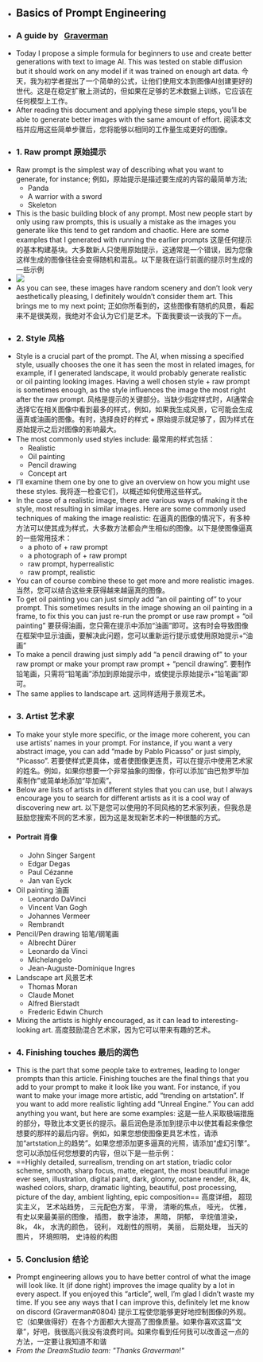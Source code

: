- ## Basics of Prompt Engineering
- ### A guide by   [Graverman](https://twitter.com/dailystablediff)
- Today I propose a simple formula for beginners to use and create better generations with text to image AI. This was tested on stable diffusion but it should work on any model if it was trained on enough art data.
  今天，我为初学者提出了一个简单的公式，让他们使用文本到图像AI创建更好的世代。这是在稳定扩散上测试的，但如果在足够的艺术数据上训练，它应该在任何模型上工作。
- After reading this document and applying these simple steps, you’ll be able to generate better images with the same amount of effort.
  阅读本文档并应用这些简单步骤后，您将能够以相同的工作量生成更好的图像。
- ### 1. Raw prompt 原始提示
- Raw prompt is the simplest way of describing what you want to generate, for instance;
  例如，原始提示是描述要生成的内容的最简单方法;
	- Panda
	- A warrior with a sword
	- Skeleton
- This is the basic building block of any prompt. Most new people start by only using raw prompts, this is usually a mistake as the images you generate like this tend to get random and chaotic. Here are some examples that I generated with running the earlier prompts
  这是任何提示的基本构建基块。大多数新人只使用原始提示，这通常是一个错误，因为您像这样生成的图像往往会变得随机和混乱。以下是我在运行前面的提示时生成的一些示例
- ![](https://beta.dreamstudio.ai/media/images/prompt-guide-example.png)
- As you can see, these images have random scenery and don’t look very aesthetically pleasing, I definitely wouldn’t consider them art. This brings me to my next point;
  正如你所看到的，这些图像有随机的风景，看起来不是很美观，我绝对不会认为它们是艺术。下面我要谈一谈我的下一点。
- ### 2. Style 风格
- Style is a crucial part of the prompt. The AI, when missing a specified style, usually chooses the one it has seen the most in related images, for example, if I generated landscape, it would probably generate realistic or oil painting looking images. Having a well chosen style + raw prompt is sometimes enough, as the style influences the image the most right after the raw prompt.
  风格是提示的关键部分。当缺少指定样式时，AI通常会选择它在相关图像中看到最多的样式，例如，如果我生成风景，它可能会生成逼真或油画的图像。有时，选择良好的样式 + 原始提示就足够了，因为样式在原始提示之后对图像的影响最大。
- The most commonly used styles include:
  最常用的样式包括：
	- Realistic
	- Oil painting
	- Pencil drawing
	- Concept art
- I’ll examine them one by one to give an overview on how you might use these styles.
  我将逐一检查它们，以概述如何使用这些样式。
- In the case of a realistic image, there are various ways of making it the style, most resulting in similar images. Here are some commonly used techniques of making the image realistic:
  在逼真的图像的情况下，有多种方法可以使其成为样式，大多数方法都会产生相似的图像。以下是使图像逼真的一些常用技术：
	- a photo of + raw prompt
	- a photograph of + raw prompt
	- raw prompt, hyperrealistic
	- raw prompt, realistic
- You can of course combine these to get more and more realistic images.
  当然，您可以结合这些来获得越来越逼真的图像。
- To get oil painting you can just simply add “an oil painting of” to your prompt. This sometimes results in the image showing an oil painting in a frame, to fix this you can just re-run the prompt or use raw prompt + “oil painting”
  要获得油画，您只需在提示中添加“油画”即可。这有时会导致图像在框架中显示油画，要解决此问题，您可以重新运行提示或使用原始提示+“油画”
- To make a pencil drawing just simply add “a pencil drawing of” to your raw prompt or make your prompt raw prompt + “pencil drawing”.
  要制作铅笔画，只需将“铅笔画”添加到原始提示中，或使提示原始提示+“铅笔画”即可。
- The same applies to landscape art.
  这同样适用于景观艺术。
- ### 3. Artist 艺术家
- To make your style more specific, or the image more coherent, you can use artists’ names in your prompt. For instance, if you want a very abstract image, you can add “made by Pablo Picasso” or just simply, “Picasso”.
  若要使样式更具体，或者使图像更连贯，可以在提示中使用艺术家的姓名。例如，如果你想要一个非常抽象的图像，你可以添加“由巴勃罗毕加索制作”或简单地添加“毕加索”。
- Below are lists of artists in different styles that you can use, but I always encourage you to search for different artists as it is a cool way of discovering new art.
  以下是您可以使用的不同风格的艺术家列表，但我总是鼓励您搜索不同的艺术家，因为这是发现新艺术的一种很酷的方式。
- #### Portrait 肖像
	- John Singer Sargent
	- Edgar Degas
	- Paul Cézanne
	- Jan van Eyck
- Oil painting 油画
	- Leonardo DaVinci
	- Vincent Van Gogh
	- Johannes Vermeer
	- Rembrandt
- Pencil/Pen drawing 铅笔/钢笔画
	- Albrecht Dürer
	- Leonardo da Vinci
	- Michelangelo
	- Jean-Auguste-Dominique Ingres
- Landscape art 风景艺术
	- Thomas Moran
	- Claude Monet
	- Alfred Bierstadt
	- Frederic Edwin Church
- Mixing the artists is highly encouraged, as it can lead to interesting-looking art.
  高度鼓励混合艺术家，因为它可以带来有趣的艺术。
- ### 4. Finishing touches 最后的润色
- This is the part that some people take to extremes, leading to longer prompts than this article. Finishing touches are the final things that you add to your prompt to make it look like you want. For instance, if you want to make your image more artistic, add “trending on artstation”. If you want to add more realistic lighting add “Unreal Engine.” You can add anything you want, but here are some examples:
  这是一些人采取极端措施的部分，导致比本文更长的提示。最后润色是添加到提示中以使其看起来像您想要的那样的最后内容。例如，如果您想使图像更具艺术性，请添加“artstation上的趋势”。如果您想添加更多逼真的光照，请添加“虚幻引擎”。您可以添加任何您想要的内容，但以下是一些示例：
- ==Highly detailed, surrealism, trending on art station, triadic color scheme, smooth, sharp focus, matte, elegant, the most beautiful image ever seen, illustration, digital paint, dark, gloomy, octane render, 8k, 4k, washed colors, sharp, dramatic lighting, beautiful, post processing, picture of the day, ambient lighting, epic composition==
  高度详细， 超现实主义， 艺术站趋势， 三元配色方案， 平滑， 清晰的焦点， 哑光， 优雅， 有史以来最美丽的图像， 插图， 数字油漆， 黑暗， 阴郁， 辛烷值渲染， 8k， 4k， 水洗的颜色， 锐利， 戏剧性的照明， 美丽， 后期处理， 当天的图片， 环境照明， 史诗般的构图
- ### 5. Conclusion 结论
- Prompt engineering allows you to have better control of what the image will look like. It (if done right) improves the image quality by a lot in every aspect. If you enjoyed this “article”, well, I’m glad I didn’t waste my time. If you see any ways that I can improve this, definitely let me know on discord (Graverman#0804)
  提示工程使您能够更好地控制图像的外观。它（如果做得好）在各个方面都大大提高了图像质量。如果你喜欢这篇“文章”，好吧，我很高兴我没有浪费时间。如果你看到任何我可以改善这一点的方法，一定要让我知道不和谐
- *From the DreamStudio team: "Thanks Graverman!"*